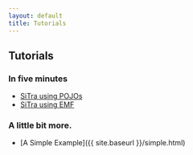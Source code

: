 ```yaml
---
layout: default
title: Tutorials
---
```

## Tutorials

### In five minutes

* [SiTra using POJOs](./fiveminutes.html)
* [SiTra using EMF](./emffiveminutes.html)

### A little bit more.
* [A Simple Example]({{ site.baseurl }}/simple.html)
<!-- * [Second short tutorial (An ATL example)](./secondshort.html) -->
<!-- * [Extended tutorial: Transforming java classes to relational databases  schemas](./extendedtutorial.html) -->




